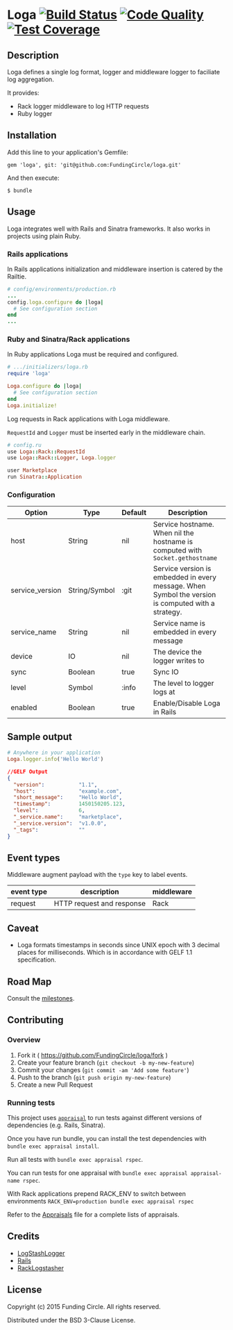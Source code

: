 # Loga [![Build Status](https://circleci.com/gh/FundingCircle/loga/tree/master.svg?style=shield&circle-token=9b81c3cf8468a8c3dc760f4c0398cf8914cb27d4)](https://circleci.com/gh/FundingCircle/loga/tree/master) [![Code Quality](https://codeclimate.com/repos/5563694f6956805723005d2f/badges/8eecb9144730614fb39e/gpa.svg)](https://codeclimate.com/repos/5563694f6956805723005d2f/feed) [![Test Coverage](https://codeclimate.com/repos/5563694f6956805723005d2f/badges/8eecb9144730614fb39e/coverage.svg)](https://codeclimate.com/repos/5563694f6956805723005d2f/coverage)

## Description

Loga defines a single log format, logger and middleware logger
to faciliate log aggregation.

It provides:
- Rack logger middleware to log HTTP requests
- Ruby logger

## Installation

Add this line to your application's Gemfile:

    gem 'loga', git: 'git@github.com:FundingCircle/loga.git'

And then execute:

    $ bundle

## Usage

Loga integrates well with Rails and Sinatra frameworks. It also works in projects
using plain Ruby.

### Rails applications

In Rails applications initialization and middleware insertion is catered by
the Railtie.

```ruby
# config/environments/production.rb
...
config.loga.configure do |loga|
  # See configuration section
end
...
```

### Ruby and Sinatra/Rack applications

In Ruby applications Loga must be required and configured.

```ruby
# .../initializers/loga.rb
require 'loga'

Loga.configure do |loga|
  # See configuration section
end
Loga.initialize!
```
Log requests in Rack applications with Loga middleware.

`RequestId` and `Logger` must be inserted early in the middleware chain.

```ruby
# config.ru
use Loga::Rack::RequestId
use Loga::Rack::Logger, Loga.logger

user Marketplace
run Sinatra::Application
```

### Configuration

| Option          | Type          | Default | Description                                                                                        |
|-----------------|---------------|---------|----------------------------------------------------------------------------------------------------|
| host            | String        | nil     | Service hostname. When nil the hostname is computed with `Socket.gethostname`                      |
| service_version | String/Symbol | :git    | Service version is embedded in every message. When Symbol the version is computed with a strategy. |
| service_name    | String        | nil     | Service name is embedded in every message                                                          |
| device          | IO            | nil     | The device the logger writes to                                                                    |
| sync            | Boolean       | true    | Sync IO                                                                                            |
| level           | Symbol        | :info   | The level to logger logs at                                                                        |
| enabled         | Boolean       | true    | Enable/Disable Loga in Rails                                                                       |

## Sample output

```ruby
# Anywhere in your application
Loga.logger.info('Hello World')
```
```json
//GELF Output
{
  "version":           "1.1",
  "host":              "example.com",
  "short_message":     "Hello World",
  "timestamp":         1450150205.123,
  "level":             6,
  "_service.name":     "marketplace",
  "_service.version":  "v1.0.0",
  "_tags":             ""
}
```

## Event types

Middleware augment payload with the `type` key to label events.

| event type        | description                       | middleware              |
|-------------------|-----------------------------------|-------------------------|
| request           | HTTP request and response         | Rack                    |

## Caveat

- Loga formats timestamps in seconds since UNIX epoch with 3 decimal places
  for milliseconds. Which is in accordance with GELF 1.1 specification.


## Road Map

Consult the [milestones](https://github.com/FundingCircle/loga/milestones).

## Contributing

### Overview

1. Fork it ( https://github.com/FundingCircle/loga/fork )
2. Create your feature branch (`git checkout -b my-new-feature`)
3. Commit your changes (`git commit -am 'Add some feature'`)
4. Push to the branch (`git push origin my-new-feature`)
5. Create a new Pull Request

### Running tests

This project uses [`appraisal`](https://github.com/thoughtbot/appraisal/tree/v2.0.2) to run tests against different versions of dependencies (e.g. Rails, Sinatra).

Once you have run bundle, you can install the test dependencies with `bundle exec appraisal install`.

Run all tests with `bundle exec appraisal rspec`.

You can run tests for one appraisal with `bundle exec appraisal appraisal-name rspec`.

With Rack applications prepend RACK\_ENV to switch between environments `RACK_ENV=production bundle exec appraisal rspec`

Refer to the [Appraisals](https://github.com/FundingCircle/loga/blob/master/Appraisals) file for a complete lists of appraisals.

## Credits

- [LogStashLogger](https://github.com/dwbutler/logstash-logger)
- [Rails](https://github.com/rails/rails)
- [RackLogstasher](https://github.com/alphagov/rack-logstasher)

## License

Copyright (c) 2015 Funding Circle. All rights reserved.

Distributed under the BSD 3-Clause License.
